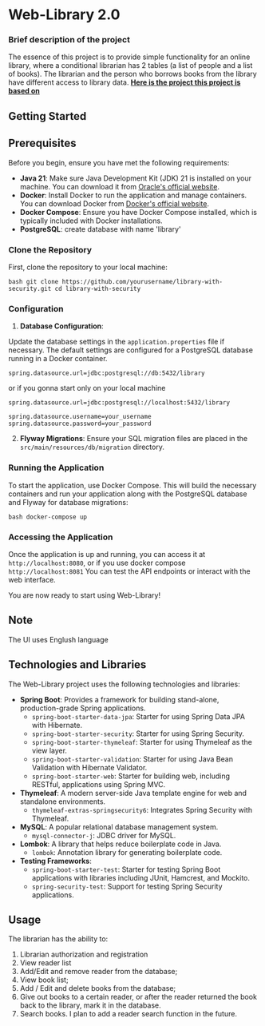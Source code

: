 # Web-Library 2.0

### **Brief description of the project**

The essence of this project is to provide simple functionality for an online library, where a conditional librarian has 2 tables (a list of people and a list of books). 
The librarian and the person who borrows books from the library have different access to library data. **[Here is the project this project is based on](https://github.com/RustamAbdusamatov4848/LibraryWithJDBCTemplate)**

## Getting Started

## Prerequisites

Before you begin, ensure you have met the following requirements:

- **Java 21**: Make sure Java Development Kit (JDK) 21 is installed on your machine. You can download it from [Oracle's official website](https://www.oracle.com).
- **Docker**: Install Docker to run the application and manage containers. You can download Docker from [Docker's official website](https://www.docker.com/get-started).
- **Docker Compose**: Ensure you have Docker Compose installed, which is typically included with Docker installations.
- **PostgreSQL**: create database with name 'library'

### Clone the Repository 

First, clone the repository to your local machine: 

```
bash git clone https://github.com/yourusername/library-with-security.git cd library-with-security 
``` 

### Configuration 

1. **Database Configuration**: 

Update the database settings in the `application.properties` file if necessary. The default settings are configured for a PostgreSQL database running in a Docker container. 

```
spring.datasource.url=jdbc:postgresql://db:5432/library
```
or if you gonna start only on your local machine

```
spring.datasource.url=jdbc:postgresql://localhost:5432/library
```

```
spring.datasource.username=your_username 
spring.datasource.password=your_password 
``` 
2. **Flyway Migrations**: Ensure your SQL migration files are placed in the `src/main/resources/db/migration` directory. 

### Running the Application 

To start the application, use Docker Compose. This will build the necessary containers and run your application along with the PostgreSQL database and Flyway for database migrations: 

```
bash docker-compose up 
``` 

### Accessing the Application 

Once the application is up and running, you can access it at `http://localhost:8080`, or if you use docker compose `http://localhost:8081`
You can test the API endpoints or interact with the web interface. 


You are now ready to start using Web-Library!

## Note
The UI uses Englush language

## Technologies and Libraries

The Web-Library project uses the following technologies and libraries:

- **Spring Boot**: Provides a framework for building stand-alone, production-grade Spring applications.
  - `spring-boot-starter-data-jpa`: Starter for using Spring Data JPA with Hibernate.
  - `spring-boot-starter-security`: Starter for using Spring Security.
  - `spring-boot-starter-thymeleaf`: Starter for using Thymeleaf as the view layer.
  - `spring-boot-starter-validation`: Starter for using Java Bean Validation with Hibernate Validator.
  - `spring-boot-starter-web`: Starter for building web, including RESTful, applications using Spring MVC.
- **Thymeleaf**: A modern server-side Java template engine for web and standalone environments.
  - `thymeleaf-extras-springsecurity6`: Integrates Spring Security with Thymeleaf.
- **MySQL**: A popular relational database management system.
  - `mysql-connector-j`: JDBC driver for MySQL.
- **Lombok**: A library that helps reduce boilerplate code in Java.
  - `lombok`: Annotation library for generating boilerplate code.
- **Testing Frameworks**:
  - `spring-boot-starter-test`: Starter for testing Spring Boot applications with libraries including JUnit, Hamcrest, and Mockito.
  - `spring-security-test`: Support for testing Spring Security applications.


## Usage
The librarian has the ability to:

1. Librarian authorization and registration
2. View reader list
3. Add/Edit and remove reader from the database;
4. View book list;
5. Add / Edit and delete books from the database;
6. Give out books to a certain reader, or after the reader returned the book back to the library, mark it in the database.
7. Search books. I plan to add a reader search function in the future.

